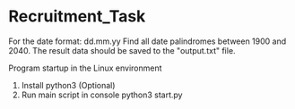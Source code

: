 # Recruitment_Task
For the date format: dd.mm.yy
Find all date palindromes between 1900 and 2040.
The result data should be saved to the "output.txt" file.

Program startup in the Linux environment
1. Install python3 (Optional)
2. Run main script in console
python3 start.py
